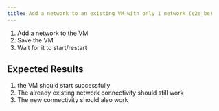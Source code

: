 ```yaml
---
title: Add a network to an existing VM with only 1 network (e2e_be)
---
```

1. Add a network to the VM
1. Save the VM
1. Wait for it to start/restart

## Expected Results
1. the VM should start successfully
1. The already existing network connectivity should still work
1. The new connectivity should also work
